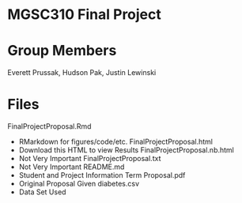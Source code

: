# MGSC310 Final Project 
# Group Members
Everett Prussak, Hudson Pak, Justin Lewinski
# Files
FinalProjectProposal.Rmd
- RMarkdown for figures/code/etc.
FinalProjectProposal.html
- Download this HTML to view Results
FinalProjectProposal.nb.html
- Not Very Important
FinalProjectProposal.txt
- Not Very Important
README.md
- Student and Project Information
Term Proposal.pdf
- Original Proposal Given
diabetes.csv
- Data Set Used
